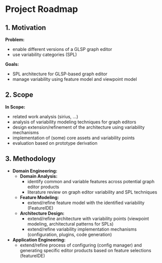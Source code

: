 # Project Roadmap

## 1. Motivation

**Problem:**
- enable different versions of a GLSP graph editor
- use variability categories (SPL)

**Goals:**
- SPL architecture for GLSP-based graph editor
- manage variability using feature model and viewpoint model

## 2. Scope

**In Scope:**
- related work analysis (sirius, ...)
- analysis of variability modeling techniques for graph editors
- design extension/refinement of the architecture using variability mechanisms
- implementation of (some) core assets and variability points
- evaluation based on prototype derivation

## 3. Methodology

- **Domain Engineering:**
    - **Domain Analysis:** 
        - identify common and variable features across potential graph editor products
        - literature review on graph editor variability and SPL techniques
    - **Feature Modeling:** 
        - extend/refine feature model with the identified variability (FeatureIDE)
    - **Architecture Design:** 
        - extend/refine architecture with variability points (viewpoint modeling, architectural patterns for SPLs)
        - extend/refine variability implementation mechanisms (configuration, plugins, code generation)
- **Application Engineering:**
    - extend/refine process of configuring (config manager) and generating specific editor products based on feature selections (featureIDE)

